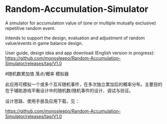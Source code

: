 # Random-Accumulation-Simulator


A simulator for accumulation value of (one or multiple mutually exclusive) repetitive random event.

Intends to support the design, evaluation and adjustment of random value/events in game balance design.

User guide, design idea and app download (English version in progress):
https://github.com/monosleepo/Random-Accumulation-Simulator/releases/tag/V1.0





#随机数累加值 落点/概率 模拟器

此应用可模拟一个或多个互斥随机事件，在多次独立累加后的概率分布。主要目的在于辅助游戏平衡设计中的随机数/随机事件的设计、调试与验证。


设计思路、使用手册及应用下载，见：

https://github.com/monosleepo/Random-Accumulation-Simulator/releases/tag/V1.0
